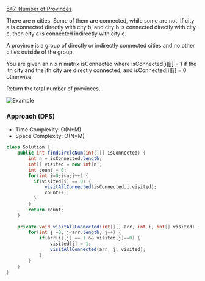 [547. Number of Provinces](https://leetcode.com/problems/number-of-provinces/)

There are n cities. Some of them are connected, while some are not. If city a is connected directly with city b, and city b is connected directly with city c, then city a is connected indirectly with city c.

A province is a group of directly or indirectly connected cities and no other cities outside of the group.

You are given an n x n matrix isConnected where isConnected[i][j] = 1 if the ith city and the jth city are directly connected, and isConnected[i][j] = 0 otherwise.

Return the total number of provinces.

![Example](https://assets.leetcode.com/uploads/2020/12/24/graph1.jpg)

### Approach (DFS)

- Time Complexity: O(N*M)
- Space Complexity: O(N*M)

```java
class Solution {
    public int findCircleNum(int[][] isConnected) {
        int n = isConnected.length;
        int[] visited = new int[n];
        int count = 0;
        for(int i=0;i<n;i++) {
          if(visited[i] == 0) {
              visitAllConnected(isConnected,i,visited);
              count++;
          }  
        } 
        return count;
    }
    
    private void visitAllConnected(int[][] arr, int i, int[] visited) {
        for(int j =0; j<arr.length; j++) {
            if(arr[i][j] == 1 && visited[j]==0) {
                visited[j] = 1;
                visitAllConnected(arr, j, visited);
            }
        }
    }
}
```